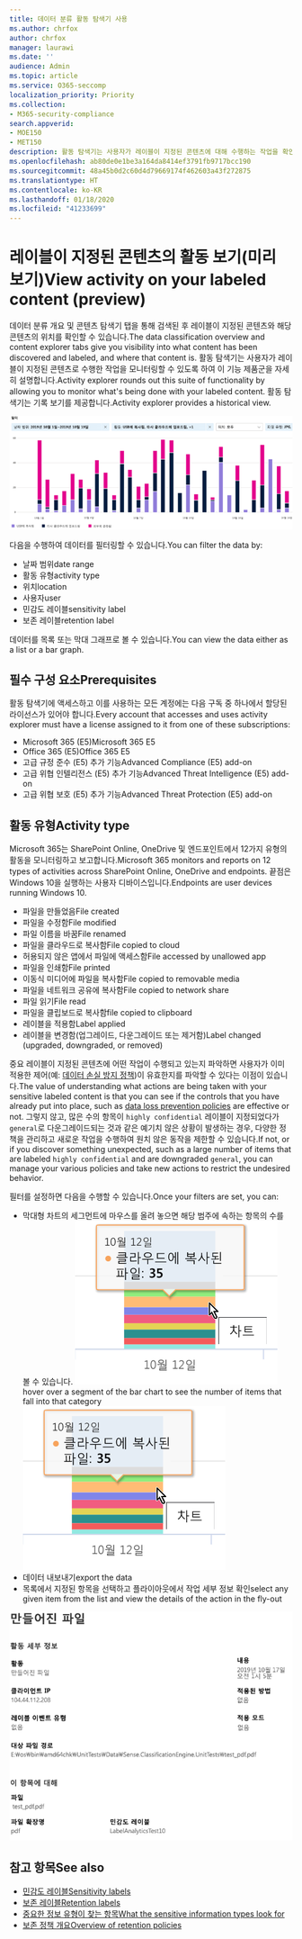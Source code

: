 ```yaml
---
title: 데이터 분류 활동 탐색기 사용
ms.author: chrfox
author: chrfox
manager: laurawi
ms.date: ''
audience: Admin
ms.topic: article
ms.service: O365-seccomp
localization_priority: Priority
ms.collection:
- M365-security-compliance
search.appverid:
- MOE150
- MET150
description: 활동 탐색기는 사용자가 레이블이 지정된 콘텐츠에 대해 수행하는 작업을 확인하고 필터링하여 데이터 분류 기능을 자세히 설명합니다.
ms.openlocfilehash: ab80de0e1be3a164da8414ef3791fb9717bcc190
ms.sourcegitcommit: 48a45b0d2c60d4d79669174f462603a43f272875
ms.translationtype: HT
ms.contentlocale: ko-KR
ms.lasthandoff: 01/18/2020
ms.locfileid: "41233699"
---
```

# <a name="view-activity-on-your-labeled-content-preview"></a><span data-ttu-id="59cbb-103">레이블이 지정된 콘텐츠의 활동 보기(미리 보기)</span><span class="sxs-lookup"><span data-stu-id="59cbb-103">View activity on your labeled content (preview)</span></span>

<span data-ttu-id="59cbb-104">데이터 분류 개요 및 콘텐츠 탐색기 탭을 통해 검색된 후 레이블이 지정된 콘텐츠와 해당 콘텐츠의 위치를 확인할 수 있습니다.</span><span class="sxs-lookup"><span data-stu-id="59cbb-104">The data classification overview and content explorer tabs give you visibility into what content has been discovered and labeled, and where that content is.</span></span> <span data-ttu-id="59cbb-105">활동 탐색기는 사용자가 레이블이 지정된 콘텐츠로 수행한 작업을 모니터링할 수 있도록 하여 이 기능 제품군을 자세히 설명합니다.</span><span class="sxs-lookup"><span data-stu-id="59cbb-105">Activity explorer rounds out this suite of functionality by allowing you to monitor what's being done with your labeled content.</span></span> <span data-ttu-id="59cbb-106">활동 탐색기는 기록 보기를 제공합니다.</span><span class="sxs-lookup"><span data-stu-id="59cbb-106">Activity explorer provides a historical view.</span></span>

![자리 표시자 스크린샷 개요 활동 탐색기](media/data-classification-activity-explorer-1.png)

<span data-ttu-id="59cbb-108">다음을 수행하여 데이터를 필터링할 수 있습니다.</span><span class="sxs-lookup"><span data-stu-id="59cbb-108">You can filter the data by:</span></span>

- <span data-ttu-id="59cbb-109">날짜 범위</span><span class="sxs-lookup"><span data-stu-id="59cbb-109">date range</span></span>
- <span data-ttu-id="59cbb-110">활동 유형</span><span class="sxs-lookup"><span data-stu-id="59cbb-110">activity type</span></span>
- <span data-ttu-id="59cbb-111">위치</span><span class="sxs-lookup"><span data-stu-id="59cbb-111">location</span></span>
- <span data-ttu-id="59cbb-112">사용자</span><span class="sxs-lookup"><span data-stu-id="59cbb-112">user</span></span>
- <span data-ttu-id="59cbb-113">민감도 레이블</span><span class="sxs-lookup"><span data-stu-id="59cbb-113">sensitivity label</span></span>
- <span data-ttu-id="59cbb-114">보존 레이블</span><span class="sxs-lookup"><span data-stu-id="59cbb-114">retention label</span></span>


<span data-ttu-id="59cbb-115">데이터를 목록 또는 막대 그래프로 볼 수 있습니다.</span><span class="sxs-lookup"><span data-stu-id="59cbb-115">You can view the data either as a list or a bar graph.</span></span>

## <a name="prerequisites"></a><span data-ttu-id="59cbb-116">필수 구성 요소</span><span class="sxs-lookup"><span data-stu-id="59cbb-116">Prerequisites</span></span>

<span data-ttu-id="59cbb-117">활동 탐색기에 액세스하고 이를 사용하는 모든 계정에는 다음 구독 중 하나에서 할당된 라이선스가 있어야 합니다.</span><span class="sxs-lookup"><span data-stu-id="59cbb-117">Every account that accesses and uses activity explorer must have a license assigned to it from one of these subscriptions:</span></span>

- <span data-ttu-id="59cbb-118">Microsoft 365 (E5)</span><span class="sxs-lookup"><span data-stu-id="59cbb-118">Microsoft 365 E5</span></span>
- <span data-ttu-id="59cbb-119">Office 365 (E5)</span><span class="sxs-lookup"><span data-stu-id="59cbb-119">Office 365 E5</span></span>
- <span data-ttu-id="59cbb-120">고급 규정 준수 (E5) 추가 기능</span><span class="sxs-lookup"><span data-stu-id="59cbb-120">Advanced Compliance (E5) add-on</span></span>
- <span data-ttu-id="59cbb-121">고급 위협 인텔리전스 (E5) 추가 기능</span><span class="sxs-lookup"><span data-stu-id="59cbb-121">Advanced Threat Intelligence (E5) add-on</span></span>
- <span data-ttu-id="59cbb-122">고급 위협 보호 (E5) 추가 기능</span><span class="sxs-lookup"><span data-stu-id="59cbb-122">Advanced Threat Protection (E5) add-on</span></span>

## <a name="activity-type"></a><span data-ttu-id="59cbb-123">활동 유형</span><span class="sxs-lookup"><span data-stu-id="59cbb-123">Activity type</span></span>

<span data-ttu-id="59cbb-124">Microsoft 365는 SharePoint Online, OneDrive 및 엔드포인트에서 12가지 유형의 활동을 모니터링하고 보고합니다.</span><span class="sxs-lookup"><span data-stu-id="59cbb-124">Microsoft 365 monitors and reports on 12 types of activities across SharePoint Online, OneDrive and endpoints.</span></span> <span data-ttu-id="59cbb-125">끝점은 Windows 10을 실행하는 사용자 디바이스입니다.</span><span class="sxs-lookup"><span data-stu-id="59cbb-125">Endpoints are user devices running Windows 10.</span></span>

- <span data-ttu-id="59cbb-126">파일을 만들었음</span><span class="sxs-lookup"><span data-stu-id="59cbb-126">File created</span></span>
- <span data-ttu-id="59cbb-127">파일을 수정함</span><span class="sxs-lookup"><span data-stu-id="59cbb-127">File modified</span></span>
- <span data-ttu-id="59cbb-128">파일 이름을 바꿈</span><span class="sxs-lookup"><span data-stu-id="59cbb-128">File renamed</span></span>
- <span data-ttu-id="59cbb-129">파일을 클라우드로 복사함</span><span class="sxs-lookup"><span data-stu-id="59cbb-129">File copied to cloud</span></span>
- <span data-ttu-id="59cbb-130">허용되지 않은 앱에서 파일에 액세스함</span><span class="sxs-lookup"><span data-stu-id="59cbb-130">File accessed by unallowed app</span></span>
- <span data-ttu-id="59cbb-131">파일을 인쇄함</span><span class="sxs-lookup"><span data-stu-id="59cbb-131">File printed</span></span>
- <span data-ttu-id="59cbb-132">이동식 미디어에 파일을 복사함</span><span class="sxs-lookup"><span data-stu-id="59cbb-132">File copied to removable media</span></span>
- <span data-ttu-id="59cbb-133">파일을 네트워크 공유에 복사함</span><span class="sxs-lookup"><span data-stu-id="59cbb-133">File copied to network share</span></span>
- <span data-ttu-id="59cbb-134">파일 읽기</span><span class="sxs-lookup"><span data-stu-id="59cbb-134">File read</span></span>
- <span data-ttu-id="59cbb-135">파일을 클립보드로 복사함</span><span class="sxs-lookup"><span data-stu-id="59cbb-135">file copied to clipboard</span></span>
- <span data-ttu-id="59cbb-136">레이블을 적용함</span><span class="sxs-lookup"><span data-stu-id="59cbb-136">Label applied</span></span>
- <span data-ttu-id="59cbb-137">레이블을 변경함(업그레이드, 다운그레이드 또는 제거함)</span><span class="sxs-lookup"><span data-stu-id="59cbb-137">Label changed (upgraded, downgraded, or removed)</span></span>

<span data-ttu-id="59cbb-138">중요 레이블이 지정된 콘텐츠에 어떤 작업이 수행되고 있는지 파악하면 사용자가 이미 적용한 제어(예: [데이터 손실 방지 정책](data-loss-prevention-policies.md))이 유효한지를 파악할 수 있다는 이점이 있습니다.</span><span class="sxs-lookup"><span data-stu-id="59cbb-138">The value of understanding what actions are being taken with your sensitive labeled content is that you can see if the controls that you have already put into place, such as [data loss prevention policies](data-loss-prevention-policies.md) are effective or not.</span></span> <span data-ttu-id="59cbb-139">그렇지 않고, 많은 수의 항목이 `highly confidential` 레이블이 지정되었다가 `general`로 다운그레이드되는 것과 같은 예기치 않은 상황이 발생하는 경우, 다양한 정책을 관리하고 새로운 작업을 수행하여 원치 않은 동작을 제한할 수 있습니다.</span><span class="sxs-lookup"><span data-stu-id="59cbb-139">If not, or if you discover something unexpected, such as a large number of items that are labeled `highly confidential` and are downgraded `general`, you can manage your various policies and take new actions to restrict the undesired behavior.</span></span>

<span data-ttu-id="59cbb-140">필터를 설정하면 다음을 수행할 수 있습니다.</span><span class="sxs-lookup"><span data-stu-id="59cbb-140">Once your filters are set, you can:</span></span>

- <span data-ttu-id="59cbb-141">막대형 차트의 세그먼트에 마우스를 올려 놓으면 해당 범주에 속하는 항목의 수를 볼 수 있습니다. ![활동 탐색기 가리키기](media/data-classification-activity-explorer-hover-over-2.png)</span><span class="sxs-lookup"><span data-stu-id="59cbb-141">hover over a segment of the bar chart to see the number of items that fall into that category ![activity explorer hover over](media/data-classification-activity-explorer-hover-over-2.png)</span></span>
- <span data-ttu-id="59cbb-142">데이터 내보내기</span><span class="sxs-lookup"><span data-stu-id="59cbb-142">export the data</span></span>
- <span data-ttu-id="59cbb-143">목록에서 지정된 항목을 선택하고 플라이아웃에서 작업 세부 정보 확인</span><span class="sxs-lookup"><span data-stu-id="59cbb-143">select any given item from the list and view the details of the action in the fly-out</span></span>

![활동 탐색기 세부 정보 플라이아웃](media/data-classification-activity-explorer-fly-out-3.png)

## <a name="see-also"></a><span data-ttu-id="59cbb-145">참고 항목</span><span class="sxs-lookup"><span data-stu-id="59cbb-145">See also</span></span>
- [<span data-ttu-id="59cbb-146">민감도 레이블</span><span class="sxs-lookup"><span data-stu-id="59cbb-146">Sensitivity labels</span></span>](sensitivity-labels.md)
- [<span data-ttu-id="59cbb-147">보존 레이블</span><span class="sxs-lookup"><span data-stu-id="59cbb-147">Retention labels</span></span>](labels.md)
- [<span data-ttu-id="59cbb-148">중요한 정보 유형이 찾는 항목</span><span class="sxs-lookup"><span data-stu-id="59cbb-148">What the sensitive information types look for</span></span>](what-the-sensitive-information-types-look-for.md)
- [<span data-ttu-id="59cbb-149">보존 정책 개요</span><span class="sxs-lookup"><span data-stu-id="59cbb-149">Overview of retention policies</span></span>](retention-policies.md)